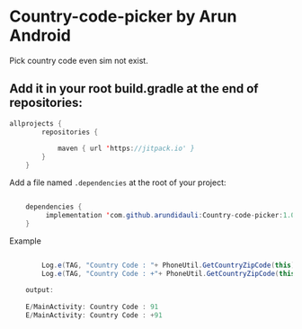 # Country-code-picker by Arun Android
Pick country code even sim not exist.


## Add it in your root build.gradle at the end of repositories:

```java
allprojects {
		repositories {
			
			maven { url 'https://jitpack.io' }
		}
	}

```


Add a file named `.dependencies` at the root of your project:

```java

	dependencies {
	 	 implementation 'com.github.arundidauli:Country-code-picker:1.0.1'
	}

```



Example 

```java

       	Log.e(TAG, "Country Code : "+ PhoneUtil.GetCountryZipCode(this));
        Log.e(TAG, "Country Code : +"+ PhoneUtil.GetCountryZipCode(this));
	
	output:
	
	E/MainActivity: Country Code : 91
	E/MainActivity: Country Code : +91

```

